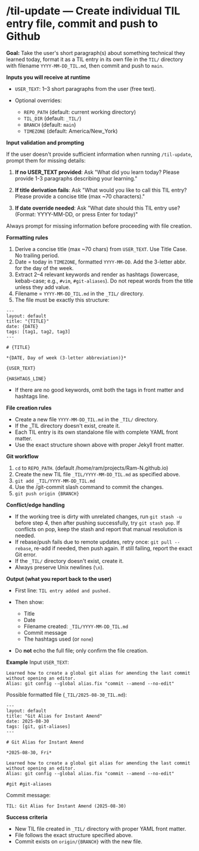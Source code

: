 # /til-update — Create individual TIL entry file, commit and push to Github

**Goal:** Take the user's short paragraph(s) about something technical they learned today, format it as a TIL entry in its own file in the `TIL/` directory with filename `YYYY-MM-DD_TIL.md`, then commit and push to `main`.

**Inputs you will receive at runtime**

* `USER_TEXT`: 1–3 short paragraphs from the user (free text).
* Optional overrides:

  * `REPO_PATH` (default: current working directory)
  * `TIL_DIR` (default: `_TIL/`)
  * `BRANCH` (default: `main`)
  * `TIMEZONE` (default: America/New\_York)

**Input validation and prompting**

If the user doesn't provide sufficient information when running `/til-update`, prompt them for missing details:

1. **If no USER_TEXT provided**: Ask "What did you learn today? Please provide 1-3 paragraphs describing your learning."

2. **If title derivation fails**: Ask "What would you like to call this TIL entry? Please provide a concise title (max ~70 characters)."

3. **If date override needed**: Ask "What date should this TIL entry use? (Format: YYYY-MM-DD, or press Enter for today)"

Always prompt for missing information before proceeding with file creation.

**Formatting rules**

1. Derive a concise title (max \~70 chars) from `USER_TEXT`. Use Title Case. No trailing period.
2. Date = today in `TIMEZONE`, formatted `YYYY-MM-DD`. Add the 3-letter abbr. for the day of the week.
3. Extract 2–4 relevant keywords and render as hashtags (lowercase, kebab-case; e.g., `#vim`, `#git-aliases`). Do not repeat words from the title unless they add value.
4. Filename = `YYYY-MM-DD_TIL.md` in the `_TIL/` directory.
5. The file must be exactly this structure:

```
---
layout: default
title: "{TITLE}"
date: {DATE}
tags: [tag1, tag2, tag3]
---

# {TITLE}

*{DATE, Day of week (3-letter abbreviation)}*

{USER_TEXT}

{HASHTAGS_LINE}
```

* If there are no good keywords, omit both the tags in front matter and hashtags line.

**File creation rules**

* Create a new file `YYYY-MM-DD_TIL.md` in the `_TIL/` directory.
* If the _TIL directory doesn't exist, create it.
* Each TIL entry is its own standalone file with complete YAML front matter.
* Use the exact structure shown above with proper Jekyll front matter.

**Git workflow**

1. `cd` to `REPO_PATH`. (default /home/ram/projects/Ram-N.github.io)
2. Create the new TIL file `_TIL/YYYY-MM-DD_TIL.md` as specified above.
3. `git add _TIL/YYYY-MM-DD_TIL.md`
4. Use the /git-commit slash command to commit the changes.
5. `git push origin {BRANCH}`

**Conflict/edge handling**

* If the working tree is dirty with unrelated changes, run `git stash -u` before step 4, then after pushing successfully, try `git stash pop`. If conflicts on pop, keep the stash and report that manual resolution is needed.
* If rebase/push fails due to remote updates, retry once: `git pull --rebase`, re-add if needed, then push again. If still failing, report the exact Git error.
* If the `_TIL/` directory doesn't exist, create it.
* Always preserve Unix newlines (`\n`).

**Output (what you report back to the user)**

* First line: `TIL entry added and pushed.`
* Then show:

  * Title
  * Date
  * Filename created: `_TIL/YYYY-MM-DD_TIL.md`
  * Commit message
  * The hashtags used (or `none`)
* Do **not** echo the full file; only confirm the file creation.

**Example**
Input `USER_TEXT`:

```
Learned how to create a global git alias for amending the last commit without opening an editor.
Alias: git config --global alias.fix "commit --amend --no-edit"
```

Possible formatted file (`_TIL/2025-08-30_TIL.md`):

```
---
layout: default
title: "Git Alias for Instant Amend"
date: 2025-08-30
tags: [git, git-aliases]
---

# Git Alias for Instant Amend

*2025-08-30, Fri*

Learned how to create a global git alias for amending the last commit without opening an editor.
Alias: git config --global alias.fix "commit --amend --no-edit"

#git #git-aliases
```

Commit message:

```
TIL: Git Alias for Instant Amend (2025-08-30)
```

**Success criteria**

* New TIL file created in `_TIL/` directory with proper YAML front matter.
* File follows the exact structure specified above.
* Commit exists on `origin/{BRANCH}` with the new file.
